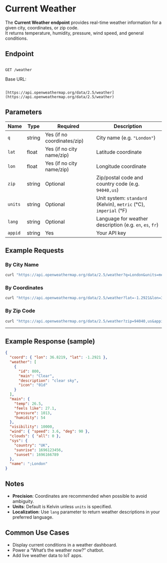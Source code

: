 # Current Weather

The **Current Weather endpoint** provides real-time weather information for a given city, coordinates, or zip code.  
It returns temperature, humidity, pressure, wind speed, and general conditions.


##  Endpoint
```

GET /weather

```

Base URL:
```

[https://api.openweathermap.org/data/2.5/weather](https://api.openweathermap.org/data/2.5/weather)

````


##  Parameters


| Name      | Type   | Required | Description |
|-----------|--------|----------|-------------|
| `q`       | string | Yes (if no coordinates/zip) | City name (e.g. `"London"`) |
| `lat`     | float  | Yes (if no city name/zip)   | Latitude coordinate |
| `lon`     | float  | Yes (if no city name/zip)   | Longitude coordinate |
| `zip`     | string | Optional | Zip/postal code and country code (e.g. `94040,us`) |
| `units`   | string | Optional | Unit system: `standard` (Kelvin), `metric` (°C), `imperial` (°F) |
| `lang`    | string | Optional | Language for weather description (e.g. `en`, `es`, `fr`) |
| `appid`   | string | Yes      | Your API key |



##  Example Requests

### By City Name
```bash
curl "https://api.openweathermap.org/data/2.5/weather?q=London&units=metric&appid=YOUR_API_KEY"
````

### By Coordinates

```bash
curl "https://api.openweathermap.org/data/2.5/weather?lat=-1.2921&lon=36.8219&appid=YOUR_API_KEY"
```

### By Zip Code

```bash
curl "https://api.openweathermap.org/data/2.5/weather?zip=94040,us&appid=YOUR_API_KEY"
```

---

## Example Response (sample)

```json
{
  "coord": { "lon": 36.8219, "lat": -1.2921 },
  "weather": [
    {
      "id": 800,
      "main": "Clear",
      "description": "clear sky",
      "icon": "01d"
    }
  ],
  "main": {
    "temp": 26.5,
    "feels like": 27.1,
    "pressure": 1013,
    "humidity": 54
  },
  "visibility": 10000,
  "wind": { "speed": 3.6, "deg": 90 },
  "clouds": { "all": 0 },
  "sys": {
    "country": "UK",
    "sunrise": 1696123456,
    "sunset": 1696166789
  },
  "name": ";London"
}
```


##  Notes

* **Precision**: Coordinates are recommended when possible to avoid ambiguity.
* **Units**: Default is Kelvin unless `units` is specified.
* **Localization**: Use `lang` parameter to return weather descriptions in your preferred language.


##  Common Use Cases

* Display current conditions in a weather dashboard.
* Power a “What’s the weather now?” chatbot.
* Add live weather data to IoT apps.
